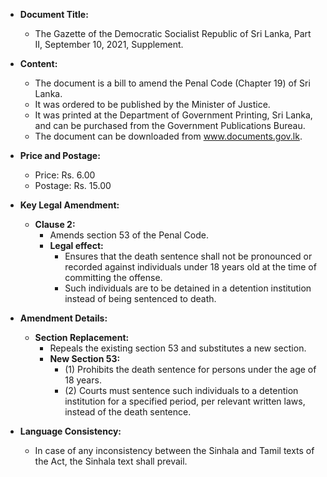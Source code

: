 - **Document Title:**
  - The Gazette of the Democratic Socialist Republic of Sri Lanka, Part II, September 10, 2021, Supplement.

- **Content:**
  - The document is a bill to amend the Penal Code (Chapter 19) of Sri Lanka.
  - It was ordered to be published by the Minister of Justice.
  - It was printed at the Department of Government Printing, Sri Lanka, and can be purchased from the Government Publications Bureau.
  - The document can be downloaded from www.documents.gov.lk.

- **Price and Postage:**
  - Price: Rs. 6.00
  - Postage: Rs. 15.00

- **Key Legal Amendment:**
  - **Clause 2:** 
    - Amends section 53 of the Penal Code.
    - **Legal effect:** 
      - Ensures that the death sentence shall not be pronounced or recorded against individuals under 18 years old at the time of committing the offense.
      - Such individuals are to be detained in a detention institution instead of being sentenced to death.

- **Amendment Details:**
  - **Section Replacement:** 
    - Repeals the existing section 53 and substitutes a new section.
    - **New Section 53:** 
      - (1) Prohibits the death sentence for persons under the age of 18 years.
      - (2) Courts must sentence such individuals to a detention institution for a specified period, per relevant written laws, instead of the death sentence.

- **Language Consistency:**
  - In case of any inconsistency between the Sinhala and Tamil texts of the Act, the Sinhala text shall prevail.